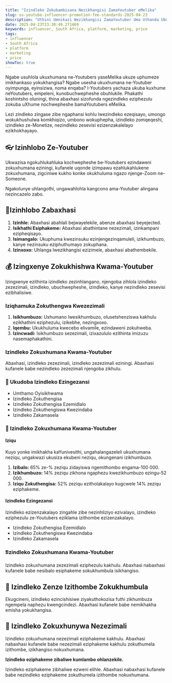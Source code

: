 ```yaml
---
title: "Izindleko Zokubambisana Nezikhangisi ZamaYoutuber eMelika"
slug: us-youtube-influencer-promotion-fee-standards-2025-04-23
description: "Uthini Umnikazi Wezikhangisi ZamaYoutuber Uma Uthanda Ubulili Ezemidlalo Ezikhaleni Zokuxhumana Ngezezimali?"
date: 2025-04-23T23:30:49.271469
keywords: influencer, South Africa, platform, marketing, price
tags:
- influencer
- South Africa
- platform
- marketing
- price
showToc: true
---
```


Ngabe usuhlola ukuxhumana ne-Youtubers yaseMelika ukuze uphumeze imikhankaso yokukhangisa? Ngabe usesha ukuxhumana ne-Youtuber oyimpunga, eyinsizwa, noma enqaba? I-Youtubers yachaza ukuba kuxhume neYoutubers, empeleni, kunobuchwepheshe obuhlukile. Phakathi koshintsho oluningi, thina abaxhasi sizofunda ngezindleko eziphezulu zokuba uXhume nochwepheshe bamaYoutubers eMelika.

Lezi zindleko zingase zibe ngaphansi kohlu lwezindleko ezeqisayo, umongo wokukhushulwa komkhiqizo, umbono wokuphepha, izindleko zomqeqeshi, izindleko ze-Monetize, nezindleko zesevisi ezizenzakalelayo ezikhokhayayo.


## 👓 Izinhlobo Ze-Youtuber

Ukwazisa ngokuhlukahluka kochwepheshe be-Youtubers ezindaweni zokuxhumana eziningi, kufanele uqonde izimpawu ezahlukahlukene zokuxhumana, zigciniwe kukho konke okukhuluma ngazo njenge-Zoom ne-Someone.

Ngakolunye uhlangothi, ungawahlohla kangcono ama-Youtuber alingana nezincazelo zabo.


## 🥤Izinhlobo Zabaxhasi

1. **Izinhle:** Abaxhasi abahlali bejwayelekile, abenze abaxhasi beyejected.
2. **Isikhathi Esiphakeme:** Abaxhasi abathintane nezezimali, izinkampani ezipheqisayo.
3. **Isimangalo:** Ukuphuma kwezinsuku ezinjengezinqamuleli, izikhumbuzo, kanye nezinsuku eziphuthumayo zokuphana.
4. **Izinxoxo:** Uhlanga lwezikhangisi ezizimele, abaxhasi abathembekile.


## 💰 Izingxenye Zokukhishwa Kwama-Youtuber 

Izingxenye ezithinta izindleko zezinhlangano, njengoba zihlola izindleko zezezimali, izindleko, ubuchwepheshe, izindleko, kanye nezindleko zesevisi ezibhalisiwe.


### Iziqhamuka Zokuthengwa Kwezezimali

1. **Isikhumbuzo:** Uxhumano lwesikhumbuzo, olusetshenziswa kakhulu ezikhathini eziphezulu, izikebhe, nezingxoxo.
2. **Iqembu:** Ukukhuluma kwecebo elivamile, ezindaweni zokuhweba.
3. **Izincwadi:** Isikhumbuzo sezezimali, izixazululo ezithinta imizuzu nasemaphakathini.


### Izindleko Zokuxhumana Kwama-Youtuber

Abaxhasi, izindleko zezezimali, izindleko zezezimali eziningi. Abaxhasi kufanele babe nezindleko zezezimali njengoba zikhulu.


### 🍦 Ukudoba Izindleko Ezingezansi

* Umthamo Oyisikhwama
* Izindleko Zokuthengisa
* Izindleko Zokuthengisa Ezemidlalo
* Izindleko Zokuthengiswa Kwezindaba
* Izindleko Zakamasela


### 🍯 Izindleko Zokuxhumana Kwama-Youtuber 

#### Iziqu

Kuyo yonke imikhakha kaYunivesithi, ungahalangazeleli ukuxhumana neziqu, ungakwazi ukusiza ekubeni neziqu, okungenani izikhumbuzo.

1. **Izibalo:** 65% ze-% zeziqu zidayiswa ngemithombo engama-100 000.
2. **Izikhumbuzo:** 14% zeziqu zikhona ngaphezu kwezikhumbuzo ezingu-52 000.
3. **Iziqu Zokuthengisa:** 52% zeziqu ezitholakalayo kugcwele 14% zeziqu eziphakeme.


#### Izindleko Ezingezansi

Izindleko ezizenzakalayo zingahle zibe nezinhliziyo ezivalayo, izindleko eziphezulu ze-Youtubers eziklama izithombe ezizenzakalayo.

* Izindleko Zokuthengisa Ezemidlalo
* Izindleko Zokuthengiswa Kwezindaba
* Izindleko Zakamasela


### ❗Izindleko Zokuxhumana Kwama-Youtuber

Izindleko zokuxhumana zezezimali eziphezulu kakhulu. Abaxhasi nabaxhasi kufanele babe nesibalo esiphakeme sokukhumbula isikhangiso.


## 🤑 Izindleko Zenze Izithombe Zokukhumbula 

Ekugcineni, izindleko ezincishisiwe ziyakuthokozisa futhi zikhumbuza ngempela naphezu kwengcindezi. Abaxhasi kufanele babe nemikhakha emisha yokukhangisa.


## 📢 Izindleko Zokuxhunywa Nezezimali 

Izindleko zokuxhumana nezezimali eziphakeme kakhulu. Abaxhasi nabaxhasi kufanele babe nezezimali eziphakeme kakhulu zokuthumela izithombe, izikhangiso nokuxhumana.

**Izindleko eziphakeme zibaliwe kumlambo ohlanzekile.** 

Izindleko eziphakeme zibhaliwe ezweni elihle. Abaxhasi nabaxhasi kufanele babe nezindleko eziphakeme zokuthumela izithombe nokuxhumana.